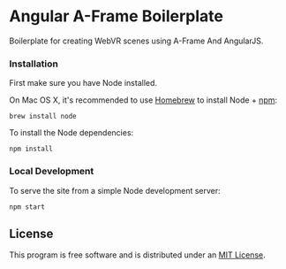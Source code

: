# Angular A-Frame Boilerplate

Boilerplate for creating WebVR scenes using A-Frame And AngularJS.

### Installation

First make sure you have Node installed.

On Mac OS X, it's recommended to use [Homebrew](http://brew.sh/) to install Node + [npm](https://www.npmjs.com):

    brew install node

To install the Node dependencies:

    npm install


### Local Development

To serve the site from a simple Node development server:

    npm start

## License

This program is free software and is distributed under an [MIT License](LICENSE).
